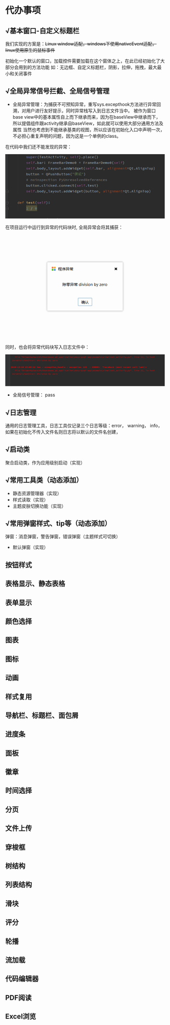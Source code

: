 # 代办事项

## √基本窗口-自定义标题栏 
我们实现的方案是：~~Linux window适配，windows下使用nativeEvent适配，linux使用原生的鼠标事件~~

初始化一个默认的窗口，加载控件需要加载在这个窗体之上，在此已经初始化了大部分会用到的方法功能
如：无边框、自定义标题栏，阴影，拉伸，拖拽，最大最小和关闭事件

## √全局异常信号拦截、全局信号管理 
- 全局异常管理：为捕获不可预知异常，重写sys.excepthook方法进行异常回溯，对用户进行友好提示，同时异常栈写入到日志文件当中。
被作为窗口base view中的基本属性自上而下继承而来，因为在baseView中继承而下，所以提倡组件跟activity继承自baseView，如此就可以使用大部分通用方法及属性
当然也考虑到不能继承基类的视图，所以应该在初始化入口中声明一次，不必担心重复声明的问题，因为这是一个单例的class。

在代码中我们还不能发现的异常：

![](../img/0x10未捕获除零异常.png)

在项目运行中运行到异常的代码块时, 全局异常会将其捕获：

![](../img/0x11除零异常被捕获.png)

同时，也会将异常代码块写入日志文件中：

![](../img/0x12除零异常被捕获并写入日志.png)

- 全局信号管理：
pass

## √日志管理 
通用的日志管理工具，日志工具仅记录三个日志等级：error， warning， info，如果在初始化不传入文件名则日志将以默认的文件名创建，

## √启动类 
聚合启动类，作为应用级别启动（实现）

## √常用工具类（动态添加）
- 静态资源管理器（实现）
- 样式读取（实现） 
- 主题皮肤切换功能（实现）


## √常用弹窗样式、tip等（动态添加）
弹窗：消息弹窗，警告弹窗，错误弹窗（主题样式可切换）

- 默认弹窗（实现）

## 按钮样式

## 表格显示、静态表格

## 表单显示

## 颜色选择

## 图表

## 图标

## 动画

## 样式复用

## 导航栏、标题栏、面包屑

## 进度条

## 面板

## 徽章

## 时间选择

## 分页

## 文件上传

## 穿梭框

## 树结构

## 列表结构

## 滑块

## 评分

## 轮播

## 流加载

## 代码编辑器

## PDF阅读

## Excel浏览